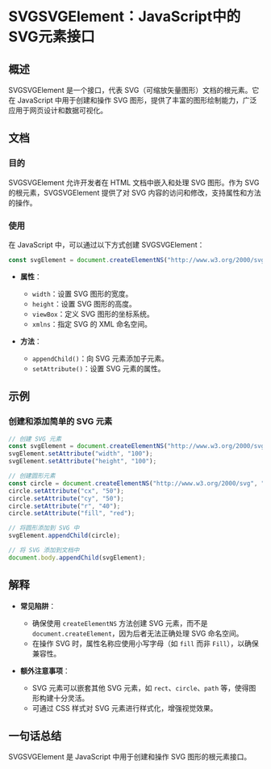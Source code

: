 <!--
Meta Description: # SVGSVGElement：JavaScript中的SVG元素接口 ## 概述 SVGSVGElement 是一个接口，代表 SVG（可缩放矢量图形）文档的根元素。它在 JavaScript 中用于创建和操作 SVG 图形，提供了丰富的图形绘制能力，广泛应用于网页设计和数据可视化。 ## 文档 ...
Meta Keywords: svg, circle, setattribute, svgsvgelement, svgelement
-->

# SVGSVGElement：JavaScript中的SVG元素接口

## 概述
SVGSVGElement 是一个接口，代表 SVG（可缩放矢量图形）文档的根元素。它在 JavaScript 中用于创建和操作 SVG 图形，提供了丰富的图形绘制能力，广泛应用于网页设计和数据可视化。

## 文档
### 目的
SVGSVGElement 允许开发者在 HTML 文档中嵌入和处理 SVG 图形。作为 SVG 的根元素，SVGSVGElement 提供了对 SVG 内容的访问和修改，支持属性和方法的操作。

### 使用
在 JavaScript 中，可以通过以下方式创建 SVGSVGElement：

```javascript
const svgElement = document.createElementNS("http://www.w3.org/2000/svg", "svg");
```

- **属性**：
  - `width`：设置 SVG 图形的宽度。
  - `height`：设置 SVG 图形的高度。
  - `viewBox`：定义 SVG 图形的坐标系统。
  - `xmlns`：指定 SVG 的 XML 命名空间。

- **方法**：
  - `appendChild()`：向 SVG 元素添加子元素。
  - `setAttribute()`：设置 SVG 元素的属性。

## 示例
### 创建和添加简单的 SVG 元素
```javascript
// 创建 SVG 元素
const svgElement = document.createElementNS("http://www.w3.org/2000/svg", "svg");
svgElement.setAttribute("width", "100");
svgElement.setAttribute("height", "100");

// 创建圆形元素
const circle = document.createElementNS("http://www.w3.org/2000/svg", "circle");
circle.setAttribute("cx", "50");
circle.setAttribute("cy", "50");
circle.setAttribute("r", "40");
circle.setAttribute("fill", "red");

// 将圆形添加到 SVG 中
svgElement.appendChild(circle);

// 将 SVG 添加到文档中
document.body.appendChild(svgElement);
```

## 解释
- **常见陷阱**：
  - 确保使用 `createElementNS` 方法创建 SVG 元素，而不是 `document.createElement`，因为后者无法正确处理 SVG 命名空间。
  - 在操作 SVG 时，属性名称应使用小写字母（如 `fill` 而非 `Fill`），以确保兼容性。

- **额外注意事项**：
  - SVG 元素可以嵌套其他 SVG 元素，如 `rect`、`circle`、`path` 等，使得图形构建十分灵活。
  - 可通过 CSS 样式对 SVG 元素进行样式化，增强视觉效果。

## 一句话总结
SVGSVGElement 是 JavaScript 中用于创建和操作 SVG 图形的根元素接口。